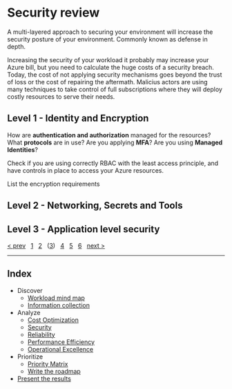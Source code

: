 # Security review

A multi-layered approach to securing your environment will increase the security
posture of your environment. Commonly known as defense in depth.

Increasing the security of your workload it probably may increase your Azure
bill, but you need to calculate the huge costs of a security breach. Today, the
cost of not applying security mechanisms goes beyond the trust of loss or the
cost of repairing the aftermath. Malicius actors are using many techniques to
take control of full subscriptions where they will deploy costly resources to
serve their needs.

## Level 1 - Identity and Encryption

How are **authentication and authorization** managed for the resources? What
**protocols** are in use? Are you applying **MFA**? Are you using **Managed
Identities**?

Check if you are using correctly RBAC with the least access principle, and have
controls in place to access your Azure resources.

List the encryption requirements

## Level 2 - Networking, Secrets and Tools

## Level 3 - Application level security

[&lt; prev][prev] &nbsp; [1][1] &nbsp; [2][2] &nbsp; ([3][3]) &nbsp;
[4][4] &nbsp; [5][5] &nbsp; [6][6] &nbsp; [next &gt;][next]

---

## Index

* Discover
  * [Workload mind map][1]
  * [Information collection][2]
* Analyze
  * [Cost Optimization][3]
  * [Security][3.B]
  * [Reliability][3.C]
  * [Performance Efficiency][3.D]
  * [Operational Excellence][3.E]
* Prioritize
  * [Priority Matrix][4]
  * [Write the roadmap][5]
* [Present the results][6]

[prev]: 03.A.CostOptimization.md
[next]: 03.C.Reliability.md

[1]: 01.Workload.md
[2]: 02.Collection.md
[3]: 03.A.CostOptimization.md
[3.B]: 03.B.Security.md
[3.C]: 03.C.Reliability.md
[3.D]: 03.D.Performance.md
[3.E]: 03.E.Operations.md
[4]: 04.Prioritize.md
[5]: 05.Roadmap.md
[6]: 06.Finalize.md
